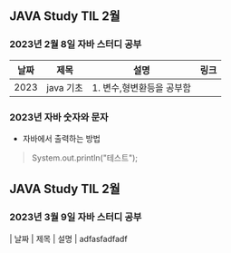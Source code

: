 ## JAVA Study TIL 2월 

###  2023년 2월 8일 자바 스터디 공부 
| 날짜       | 제목               | 설명                                | 링크                                                                             |
| ---------- | ------------------ | ----------------------------------- | -------------------------------------------------------------------------------- |
| 2023 | java 기초  | 1. 변수,형변환등을 공부함          |  |   |

### 2023년  자바 숫자와 문자 

* 자바에서 출력하는 방법 
> 	System.out.println("테스트"); 

## JAVA Study TIL 2월 

###  2023년 3월 9일 자바 스터디 공부 
| 날짜       | 제목               | 설명                                | adfasfadfadf



